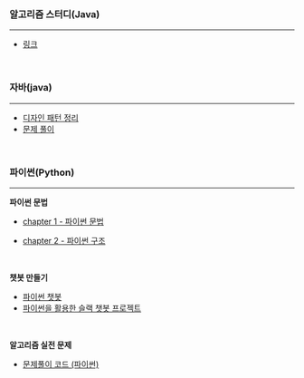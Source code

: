 ### 알고리즘 스터디(Java)

------

- [링크](https://github.com/kim6394/gs_Algorithm/tree/master/Algorithm(Study))

<br/>



### 자바(java)

---

- [디자인 패턴 정리](https://github.com/kim6394/gs_Algorithm/tree/master/Java/%EB%94%94%EC%9E%90%EC%9D%B8%ED%8C%A8%ED%84%B4)
- [문제 풀이](https://github.com/kim6394/gs_Algorithm/tree/master/Java)

<br/>


### 파이썬(Python)

---

**파이썬 문법**

- [chapter 1 - 파이썬 문법](https://github.com/kim6394/gs_Algorithm/tree/master/Python/chapter%201%20-%20%ED%8C%8C%EC%9D%B4%EC%8D%AC%20%EB%AC%B8%EB%B2%95)

- [chapter 2 - 파이썬 구조](https://github.com/kim6394/gs_Algorithm/tree/master/Python/chapter%202%20-%20%ED%8C%8C%EC%9D%B4%EC%8D%AC%20%EA%B5%AC%EC%A1%B0)

<br/>

**챗봇 만들기**

- [파이썬 챗봇](https://github.com/kim6394/gs_Algorithm/tree/master/Python/python-chatbot)
- [파이썬을 활용한 슬랙 챗봇 프로젝트](https://github.com/kim6394/JMT_SlackBot)

<br/>

**알고리즘 실전 문제**

- [문제풀이 코드 (파이썬)](https://github.com/kim6394/gs_Algorithm/tree/master/Python/BAEKJOON%20-%20Python)

